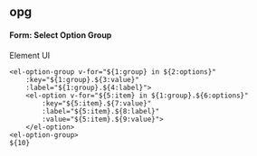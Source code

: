 ## opg
#### Form: Select Option Group
Element UI <el-option-group>
```
<el-option-group v-for="${1:group} in ${2:options}"
	:key="${1:group}.${3:value}"
	:label="${1:group}.${4:label}">
	<el-option v-for="${5:item} in ${1:group}.${6:options}"
		:key="${5:item}.${7:value}"
		:label="${5:item}.${8:label}"
		:value="${5:item}.${9:value}">
	</el-option>
<el-option-group>
${10}
```